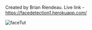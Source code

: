 Created by Brian Riendeau.
Live link - https://facedetection1.herokuapp.com/

![faceTut](https://user-images.githubusercontent.com/62812999/211224302-cccd447a-3e5b-47ac-8733-3605b808cfbc.png)

